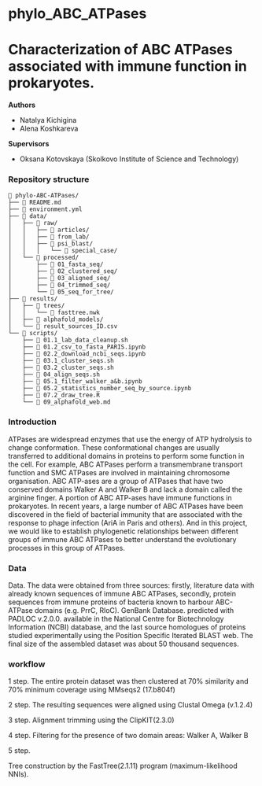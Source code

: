 # phylo_ABC_ATPases


# Characterization of ABC ATPases associated with immune function in prokaryotes.

**Authors**  
- Natalya Kichigina
- Alena Koshkareva

**Supervisors**  
- Oksana Kotovskaya (Skolkovo Institute of Science and Technology)

 ### Repository structure
```
📁 phylo-ABC-ATPases/
├── 📄 README.md 
├── 📄 environment.yml 
├── 📁 data/
│   ├── 📁 raw/
│   │   ├── 📁 articles/
│   │   ├── 📁 from_lab/
│   │   ├── 📁 psi_blast/ 
│   │   │   └── 📁 special_case/
│   └── 📁 processed/
│       ├── 📁 01_fasta_seq/
│       ├── 📁 02_clustered_seq/  
│       ├── 📁 03_aligned_seq/  
│       ├── 📁 04_trimmed_seq/
│       └── 📁 05_seq_for_tree/ 
├── 📁 results/
│   ├── 📁 trees/  
│   │   └── 📄 fasttree.nwk   
│   ├── 📁 alphafold_models/ 
│   └── 📄 result_sources_ID.csv
└── 📁 scripts/
    ├── 📄 01.1_lab_data_cleanup.sh   
    ├── 📄 01.2_csv_to_fasta_PARIS.ipynb
    ├── 📄 02.2_download_ncbi_seqs.ipynb 
    ├── 📄 03.1_cluster_seqs.sh 
    ├── 📄 03.2_cluster_seqs.sh 
    ├── 📄 04_align_seqs.sh  
    ├── 📄 05.1_filter_walker_a&b.ipynb
    ├── 📄 05.2_statistics_number_seq_by_source.ipynb
    ├── 📄 07.2_draw_tree.R
    └── 📄 09_alphafold_web.md  
```

### Introduction

 ATPases are widespread enzymes that use the energy of ATP hydrolysis to change conformation. These conformational changes are usually transferred to additional domains in proteins to perform some function in the cell. For example, ABC ATPases perform a transmembrane transport function and SMC ATPases are involved in maintaining chromosome organisation. ABC ATP-ases are a group of ATPases that have two conserved domains Walker A and Walker B and lack a domain called the arginine finger. 
A portion of ABC ATP-ases have immune functions in prokaryotes. In recent years, a large number of ABC ATPases have been discovered in the field of bacterial immunity that are associated with the response to phage infection (AriA in Paris and others). 
And in this project, we would like to establish phylogenetic relationships between different groups of immune ABC ATPases to better understand the evolutionary processes in this group of ATPases.


### Data
Data. The data were obtained from three sources: firstly, literature data with already known sequences of immune ABC ATPases, secondly, protein sequences from immune proteins of bacteria known to harbour ABC-ATPase domains (e.g. PrrC, RloC). GenBank Database. predicted with PADLOC v.2.0.0. available in the National Centre for Biotechnology Information (NCBI) database, and the last source homologues of proteins studied experimentally using the Position Specific Iterated BLAST web. The final size of the assembled dataset was about 50 thousand sequences.

### workflow
1 step.
The entire protein dataset was then clustered at 70% similarity and 70% minimum coverage using MMseqs2 (17.b804f)

2 step. 
The resulting sequences were aligned using Clustal Omega (v.1.2.4)

3 step.
Alignment trimming using the ClipKIT(2.3.0)

4 step.
Filtering for the presence of two domain areas: Walker A, Walker B


5 step.

Tree construction by the FastTree(2.1.11) program (maximum-likelihood NNIs).